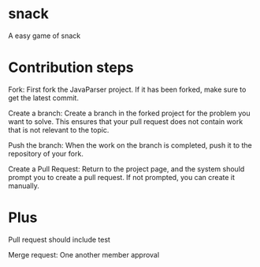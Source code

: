 # snack
A easy game of snack

# Contribution steps
Fork: First fork the JavaParser project. If it has been forked, make sure to get the latest commit.

Create a branch: Create a branch in the forked project for the problem you want to solve. This ensures that your pull request does not contain work that is not relevant to the topic.

Push the branch: When the work on the branch is completed, push it to the repository of your fork.

Create a Pull Request: Return to the project page, and the system should prompt you to create a pull request. If not prompted, you can create it manually.

# Plus
Pull request should include test

Merge request: One another member approval
